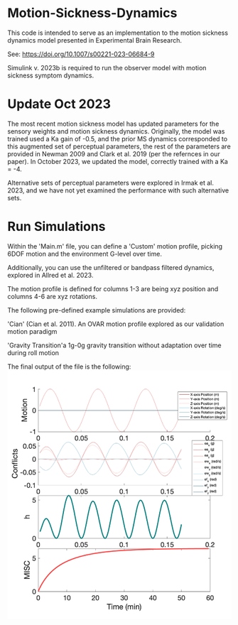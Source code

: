 # Motion-Sickness-Dynamics

This code is intended to serve as an implementation to the motion sickness dynamics model presented in Experimental Brain Research.

See: https://doi.org/10.1007/s00221-023-06684-9 

Simulink v. 2023b is required to run the observer model with motion sickness symptom dynamics. 

# Update Oct 2023
The most recent motion sickness model has updated parameters for the sensory weights and motion sickness dynamics. Originally, the model was trained used a Ka gain of -0.5, and the prior MS dynamics corresponded to this augmented set of perceptual parameters, the rest of the parameters are provided in Newman 2009 and Clark et al. 2019 (per the refernces in our paper). In October 2023, we updated the model, correctly trained with a Ka = -4. 

Alternative sets of perceptual parameters were explored in Irmak et al. 2023, and we have not yet examined the performance with such alternative sets.

# Run Simulations
Within the 'Main.m' file, you can define a 'Custom' motion profile, picking 6DOF motion and the environment G-level over time.

Additionally, you can use the unfiltered or bandpass filtered dynamics, explored in Allred et al. 2023.

The motion profile is defined for columns 1-3 are being xyz position and columns 4-6 are xyz rotations.

The following pre-defined example simulations are provided:

'Cian' (Cian et al. 2011). An OVAR motion profile explored as our validation motion paradigm

'Gravity Transition'a 1g-0g gravity transition without adaptation over time during roll motion

The final output of the file is the following:
![Screenshot](ExampleOutput.png)

